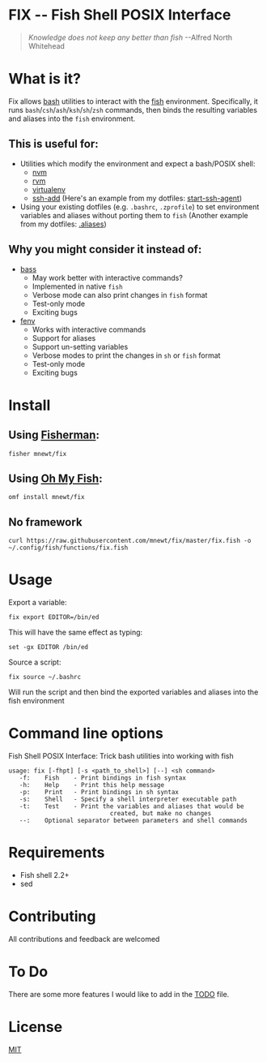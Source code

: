 # FIX -- Fish Shell POSIX Interface

> *Knowledge does not keep any better than fish*
--Alfred North Whitehead

# What is it?

Fix allows [bash](https://www.gnu.org/software/bash/) utilities to interact with the [fish](https://fishshell.com/) environment. Specifically, it runs `bash`/`csh`/`ash`/`ksh`/`sh`/`zsh` commands, then binds the resulting variables and aliases into the `fish` environment.

## This is useful for:
- Utilities which modify the environment and expect a bash/POSIX shell:
  - [nvm](https://github.com/creationix/nvm)
  - [rvm](https://rvm.io/)
  - [virtualenv](https://virtualenv.pypa.io/en/stable/)
  - [ssh-add](http://mah.everybody.org/docs/ssh) (Here's an example from my dotfiles: [start-ssh-agent](https://gitlab.com/mnewt/dotfiles/blob/master/bin/start-ssh-agent))
- Using your existing dotfiles (e.g. `.bashrc`, `.zprofile`) to set environment variables and aliases without porting them to `fish` (Another example from my dotfiles: [.aliases](https://gitlab.com/mnewt/dotfiles/blob/master/aliases))

## Why you might consider it instead of:
- [bass](https://github.com/edc/bass)
  - May work better with interactive commands?
  - Implemented in native `fish`
  - Verbose mode can also print changes in `fish` format
  - Test-only mode
  - Exciting bugs
- [fenv](https://github.com/oh-my-fish/plugin-foreign-env)
  - Works with interactive commands
  - Support for aliases
  - Support un-setting variables
  - Verbose modes to print the changes in `sh` or `fish` format
  - Test-only mode
  - Exciting bugs

# Install

## Using [Fisherman](https://fisherman.github.io/):

`fisher mnewt/fix`

## Using [Oh My Fish](https://github.com/oh-my-fish/oh-my-fish):

`omf install mnewt/fix`

## No framework

`curl https://raw.githubusercontent.com/mnewt/fix/master/fix.fish -o ~/.config/fish/functions/fix.fish`

# Usage

Export a variable:

`fix export EDITOR=/bin/ed`

This will have the same effect as typing:

`set -gx EDITOR /bin/ed`

Source a script:

`fix source ~/.bashrc`

Will run the script and then bind the exported variables and aliases into the fish environment

# Command line options

Fish Shell POSIX Interface: Trick bash utilities into working with fish

    usage: fix [-fhpt] [-s <path_to_shell>] [--] <sh command>
       -f:    Fish    - Print bindings in fish syntax
       -h:    Help    - Print this help message
       -p:    Print   - Print bindings in sh syntax
       -s:    Shell   - Specify a shell interpreter executable path
       -t:    Test    - Print the variables and aliases that would be
                                created, but make no changes
       --:    Optional separator between parameters and shell commands

# Requirements

- Fish shell 2.2+
- sed

# Contributing

All contributions and feedback are welcomed

# To Do

There are some more features I would like to add in the [TODO](TODO.md) file.

# License

[MIT](http://opensource.org/licenses/MIT)
